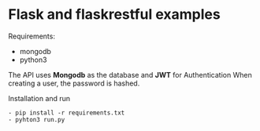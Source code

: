 # Flask and flaskrestful examples

Requirements:
* mongodb
* python3

The API uses **Mongodb** as the database and **JWT** for Authentication
When creating a user, the password is hashed.

Installation and run
```
- pip install -r requirements.txt
- pyhton3 run.py
```
